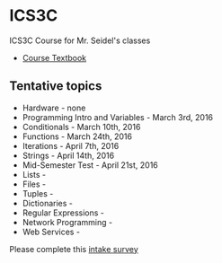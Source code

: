 ICS3C
=====

ICS3C Course for Mr. Seidel's classes

* [Course Textbook](http://www.pythonlearn.com/book.php)

Tentative topics
-------
* Hardware - none
* Programming Intro and Variables - March 3rd, 2016
* Conditionals - March 10th, 2016
* Functions - March 24th, 2016
* Iterations - April 7th, 2016
* Strings - April 14th, 2016
* Mid-Semester Test - April 21st, 2016
* Lists - 
* Files - 
* Tuples - 
* Dictionaries -
* Regular Expressions - 
* Network Programming -
* Web Services -

Please complete this [intake survey](https://www.surveymonkey.com/r/TN2JR3P)

